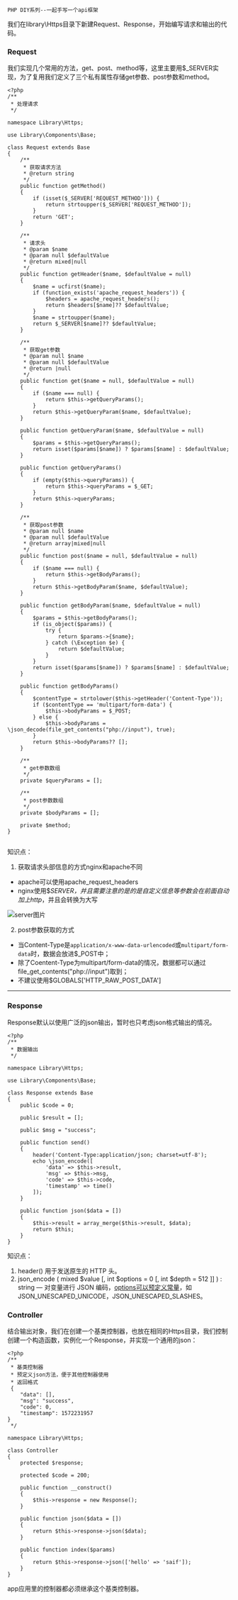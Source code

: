 ```
PHP DIY系列--一起手写一个api框架
```


我们在library\Https目录下新建Request、Response，开始编写请求和输出的代码。

### Request

我们实现几个常用的方法，get、post、method等，这里主要用$_SERVER实现，为了复用我们定义了三个私有属性存储get参数、post参数和method。

```
<?php
/**
 * 处理请求
 */

namespace Library\Https;

use Library\Components\Base;

class Request extends Base
{
    /**
     * 获取请求方法
     * @return string
     */
    public function getMethod()
    {
        if (isset($_SERVER['REQUEST_METHOD'])) {
            return strtoupper($_SERVER['REQUEST_METHOD']);
        }
        return 'GET';
    }

    /**
     * 请求头
     * @param $name
     * @param null $defaultValue
     * @return mixed|null
     */
    public function getHeader($name, $defaultValue = null)
    {
        $name = ucfirst($name);
        if (function_exists('apache_request_headers')) {
            $headers = apache_request_headers();
            return $headers[$name]?? $defaultValue;
        }
        $name = strtoupper($name);
        return $_SERVER[$name]?? $defaultValue;
    }

    /**
     * 获取get参数
     * @param null $name
     * @param null $defaultValue
     * @return |null
     */
    public function get($name = null, $defaultValue = null)
    {
        if ($name === null) {
            return $this->getQueryParams();
        }
        return $this->getQueryParam($name, $defaultValue);
    }

    public function getQueryParam($name, $defaultValue = null)
    {
        $params = $this->getQueryParams();
        return isset($params[$name]) ? $params[$name] : $defaultValue;
    }

    public function getQueryParams()
    {
        if (empty($this->queryParams)) {
            return $this->queryParams = $_GET;
        }
        return $this->queryParams;
    }

    /**
     * 获取post参数
     * @param null $name
     * @param null $defaultValue
     * @return array|mixed|null
     */
    public function post($name = null, $defaultValue = null)
    {
        if ($name === null) {
            return $this->getBodyParams();
        }
        return $this->getBodyParam($name, $defaultValue);
    }

    public function getBodyParam($name, $defaultValue = null)
    {
        $params = $this->getBodyParams();
        if (is_object($params)) {
            try {
                return $params->{$name};
            } catch (\Exception $e) {
                return $defaultValue;
            }
        }
        return isset($params[$name]) ? $params[$name] : $defaultValue;
    }

    public function getBodyParams()
    {
        $contentType = strtolower($this->getHeader('Content-Type'));
        if ($contentType == 'multipart/form-data') {
            $this->bodyParams = $_POST;
        } else {
            $this->bodyParams = \json_decode(file_get_contents("php://input"), true);
        }
        return $this->bodyParams?? [];
    }

    /**
     * get参数数组
     */
    private $queryParams = [];

    /**
     * post参数数组
     */
    private $bodyParams = [];

    private $method;
}


```

知识点：

1. 获取请求头部信息的方式nginx和apache不同
- apache可以使用apache_request_headers
- nginx使用$_SERVER，并且需要注意的是的是自定义信息等参数会在前面自动加上http_，并且会转换为大写

![server图片](http://image.13sai.com/juejin/server.png)

2. post参数获取的方式
- 当Content-Type是`application/x-www-data-urlencoded`或`multipart/form-data`时，数据会放进$_POST中；
- 除了Coentent-Type为multipart/form-data的情况，数据都可以通过file_get_contents("php://input")取到；
- 不建议使用$GLOBALS['HTTP_RAW_POST_DATA']




---

### Response

Response默认以使用广泛的json输出，暂时也只考虑json格式输出的情况。


```
<?php
/**
 * 数据输出
 */

namespace Library\Https;

use Library\Components\Base;

class Response extends Base
{
    public $code = 0;

    public $result = [];

    public $msg = "success";

    public function send()
    {
        header('Content-Type:application/json; charset=utf-8');
        echo \json_encode([
            'data' => $this->result,
            'msg' => $this->msg,
            'code' => $this->code,
            'timestamp' => time()
        ]);
    }

    public function json($data = [])
    {
        $this->result = array_merge($this->result, $data);
        return $this;
    }
}

```

知识点：
1. header() 用于发送原生的 HTTP 头。
2. json_encode ( mixed $value [, int $options = 0 [, int $depth = 512 ]] ) : string — 对变量进行 JSON 编码，[options可以预定义常量](https://www.php.net/manual/zh/json.constants.php)，如 JSON_UNESCAPED_UNICODE，JSON_UNESCAPED_SLASHES。


### Controller

结合输出对象，我们在创建一个基类控制器，也放在相同的Https目录，我们控制创建一个构造函数，实例化一个Response，并实现一个通用的json：


```
<?php
/**
 * 基类控制器
 * 预定义json方法，便于其他控制器使用
 * 返回格式
 {
    "data": [],
    "msg": "success",
    "code": 0,
    "timestamp": 1572231957
}
 */

namespace Library\Https;

class Controller
{
    protected $response;

    protected $code = 200;

    public function __construct()
    {
        $this->response = new Response();
    }

    public function json($data = [])
    {
        return $this->response->json($data);
    }

    public function index($params)
    {
        return $this->response->json(['hello' => 'saif']);
    }
}

```

app应用里的控制器都必须继承这个基类控制器。

